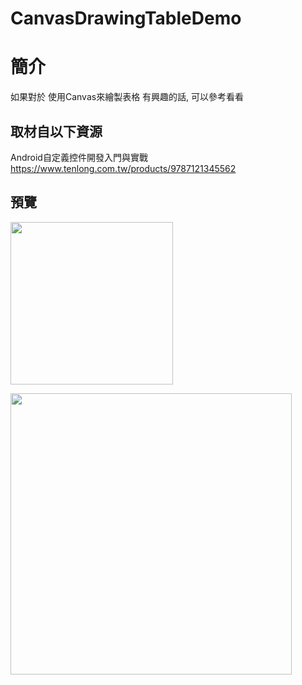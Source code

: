 # CanvasDrawingTableDemo

簡介
==================================
如果對於 使用Canvas來繪製表格 有興趣的話, 可以參考看看                                   

取材自以下資源
--------
Android自定義控件開發入門與實戰                                 
https://www.tenlong.com.tw/products/9787121345562
                          
預覽
--------
<p align="left">
  <img src="https://i.imgur.com/k1jdXHN.png" width="260"/>
</p> 
<p align="left">
  <img src="https://i.imgur.com/byIsqdN.jpg" width="450"/>
</p> 

